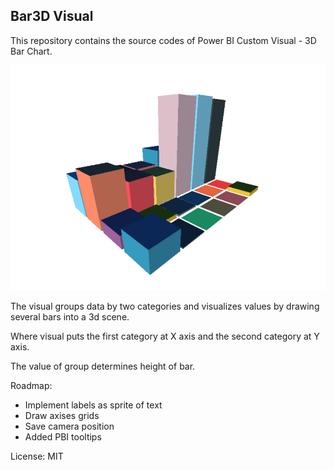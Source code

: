 ## Bar3D Visual

This repository contains the source codes of Power BI Custom Visual - 3D Bar Chart.

![Preview](docs/preview.png)

The visual groups data by two categories and visualizes values by drawing several bars into a 3d scene.

Where visual puts the first category at X axis and the second category at Y axis.

The value of group determines height of bar.

Roadmap:

* Implement labels as sprite of text
* Draw axises grids
* Save camera position
* Added PBI tooltips

License: MIT
